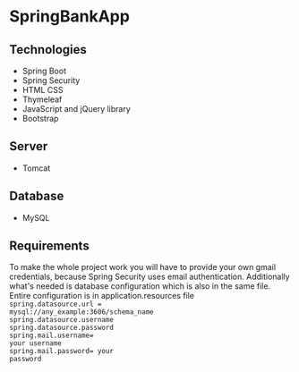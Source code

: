 # SpringBankApp
## Technologies
- Spring Boot
- Spring Security
- HTML CSS
- Thymeleaf
- JavaScript and jQuery library
- Bootstrap
## Server 
- Tomcat
## Database
- MySQL

## Requirements
To make the whole project work you will have to provide your own gmail credentials, because Spring Security uses email authentication.
Additionally what's needed is database configuration which is also in the same file.
Entire configuration is in application.resources file
<br>
<code>spring.datasource.url = mysql://any_example:3606/schema_name</code>
<br>
<code>spring.datasource.username</code>
<br>
<code>spring.datasource.password</code>
<br>
<code>spring.mail.username= your username</code>
<br>
<code>spring.mail.password= your password</code>




